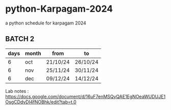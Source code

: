 # python-Karpagam-2024

a python schedule for karpagam 2024

## BATCH 2

|days |month |from   |to |
|---|-----|---------|---------|
|6 | oct|21/10/24     |26/10/24         |
|6 | nov|25/11/24     |30/11/24         |
|6 | dec|09/12/24     |14/12/24         |

Lab notes :
<https://docs.google.com/document/d/16uF7enMSQyQAE1EgNOeaWUDUJE1OsgCDdvDI4fNOBhk/edit?tab=t.0>
